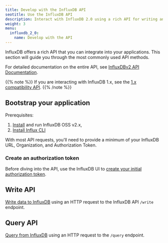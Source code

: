 ```yaml
---
title: Develop with the InfluxDB API
seotitle: Use the InfluxDB API
description: Interact with InfluxDB 2.0 using a rich API for writing and querying data and more.
weight: 3
menu:
  influxdb_2_0:
    name: Develop with the API
---
```


InfluxDB offers a rich API that you can integrate into your applications.
This section will guide you through the most commonly used API methods.

For detailed documentation on the entire API, see [InfluxDBv2 API Documentation](/influxdb/v2.0/reference/api/#influxdb-v2-api-documentation).

{{% note %}}
If you are interacting with InfluxDB 1.x, see the [1.x compatibility API](/influxdb/v2.0/reference/api/influxdb-1x/).
{{% /note %}}

## Bootstrap your application

Prerequisites:
1. [Install](/influxdb/v2.0/install/) and run InfluxDB OSS v2.x,
2. [Install Influx CLI](influxdb/v2.0/get-started/)

With most API requests, you'll need to provide a minimum of your InfluxDB URL,
Organization, and Authorization Token.

### Create an authorization token
Before diving into the API, use the InfluxDB UI to
[create your initial authorization token](/influxdb/v2.0/security/tokens/create-token/).

## Write API

[Write data to InfluxDB](/influxdb/v2.0/write-data/developer-tools/api/) using an HTTP request to the InfluxDB API `/write` endpoint.

## Query API

[Query from InfluxDB](/influxdb/v2.0/query-data/execute-queries/influx-api/) using an HTTP request to the `/query` endpoint.

